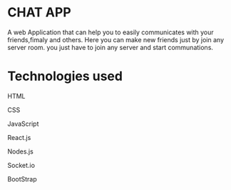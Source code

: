 
# CHAT APP

A web Application that can help you to easily communicates with your friends,fimaly and others. Here you can make new friends just by join any server room. you just have to join any server and start communations.

# Technologies used 

HTML

CSS

JavaScript

React.js

Nodes.js

Socket.io

BootStrap
